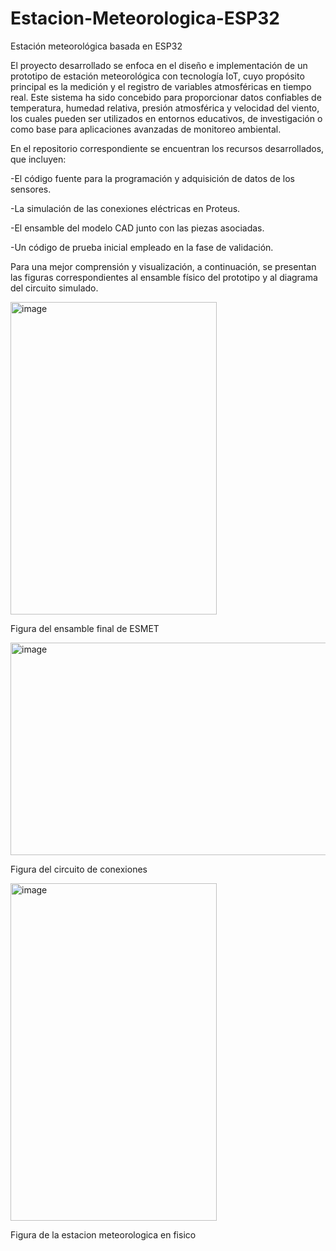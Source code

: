 # Estacion-Meteorologica-ESP32
Estación meteorológica basada en ESP32

El proyecto desarrollado se enfoca en el diseño e implementación de un prototipo de estación meteorológica con tecnología IoT, cuyo propósito principal es la medición y el registro de variables atmosféricas en tiempo real. Este sistema ha sido concebido para proporcionar datos confiables de temperatura, humedad relativa, presión atmosférica y velocidad del viento, los cuales pueden ser utilizados en entornos educativos, de investigación o como base para aplicaciones avanzadas de monitoreo ambiental.

En el repositorio correspondiente se encuentran los recursos desarrollados, que incluyen:

-El código fuente para la programación y adquisición de datos de los sensores.

 -La simulación de las conexiones eléctricas en Proteus.

-El ensamble del modelo CAD junto con las piezas asociadas. 

-Un código de prueba inicial empleado en la fase de validación. 

Para una mejor comprensión y visualización, a continuación, se presentan las figuras correspondientes al ensamble físico del prototipo y al diagrama del circuito simulado.

  <img width="330" height="500" alt="image" src="https://github.com/user-attachments/assets/6ab843c5-478a-4444-89c7-f95b1eb3d956" />
      
Figura del ensamble final de ESMET    
                                              
<img width="727" height="340" alt="image" src="https://github.com/user-attachments/assets/e73e4ae3-7675-45b1-b3a3-667eb90bc264" />

Figura del circuito de conexiones 

<img width="330" height="540" alt="image" src="https://github.com/user-attachments/assets/1563b4bc-2610-4334-91a3-fcfaa5f6700d" />

Figura de la estacion meteorologica en fisico 

